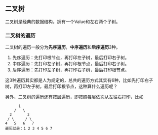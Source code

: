 ## 二叉树
二叉树是经典的数据结构，拥有一个Value和左右两个子树。

### 二叉树的遍历
二叉树的遍历一般分为**先序遍历**，**中序遍历**和**后序遍历**3种。
1. 先序遍历：先打印根节点，再打印左子树，最后打印右子树。
2. 中序遍历：先打印左子树，再打印根节点，最后打印右子树。
3. 后序遍历：先打印左子树，再打印右子树，最后打印根节点。

这3种遍历其实都是人为规定的，总共的遍历方式其实有6种，比如先打印右子树，再打印左子树，最后打印根节点，这种算什么遍历呢？

另外，二叉树的遍历还有按层遍历，即按照每层依次从左往右打印，比如
```
      1      
    /   \    
  2       3  
 / \     / \ 
4   5   6   7
遍历就是：1 2 3 4 5 6 7
```



